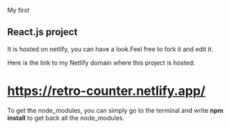 <p>My first</p> 
<h2>React.js project</h2> 

<p>It is hosted on netlify, you can have a look.Feel free to fork it and edit it.</p>

Here is the link to my Netlify domain where this project is hosted:<h1> https://retro-counter.netlify.app/ </h1>

<p>To get the node_modules, you can simply go to the terminal and write <strong>npm install</strong> to get back all the node_modules.</p>
 
